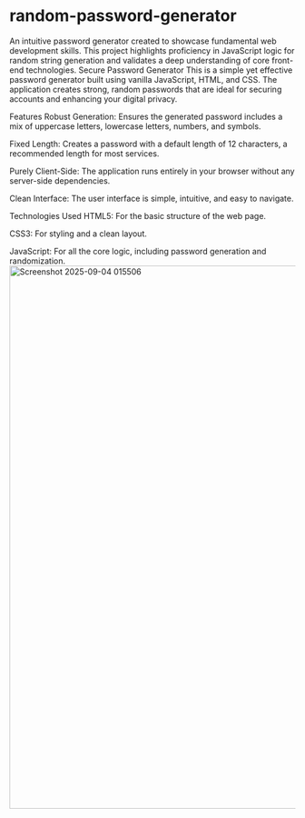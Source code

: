 # random-password-generator
An intuitive password generator created to showcase fundamental web development skills. This project highlights proficiency in JavaScript logic for random string generation and validates a deep understanding of core front-end technologies.
Secure Password Generator
This is a simple yet effective password generator built using vanilla JavaScript, HTML, and CSS. The application creates strong, random passwords that are ideal for securing accounts and enhancing your digital privacy.

Features
Robust Generation: Ensures the generated password includes a mix of uppercase letters, lowercase letters, numbers, and symbols.

Fixed Length: Creates a password with a default length of 12 characters, a recommended length for most services.

Purely Client-Side: The application runs entirely in your browser without any server-side dependencies.

Clean Interface: The user interface is simple, intuitive, and easy to navigate.

Technologies Used
HTML5: For the basic structure of the web page.

CSS3: For styling and a clean layout.

JavaScript: For all the core logic, including password generation and randomization.
<img width="1919" height="956" alt="Screenshot 2025-09-04 015506" src="https://github.com/user-attachments/assets/38e8cdb2-e198-4e90-adbf-c451c0545dfe" />
